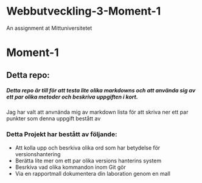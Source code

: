 # Webbutveckling-3-Moment-1
An assignment at Mittuniversitetet

# Moment-1
## Detta repo:
##### Detta repo är till för att testa lite olika markdowns och att använda sig av ett par olika metoder och beskriva uppgiften i kort.
Jag har valt att anvnända mig av markdown lista för att skriva ner ett par punkter som denna uppgift bestått av

### Detta Projekt har bestått av följande:
* Att kolla upp och besrkiva olika ord som har betydelse för versionshantering
* Berätta lite mer om ett par olika versions hanterins system
* Besrkiva vad olika kommandon inom Git gör
* Via en rapportmall dokumentera din laboration genom en mall

